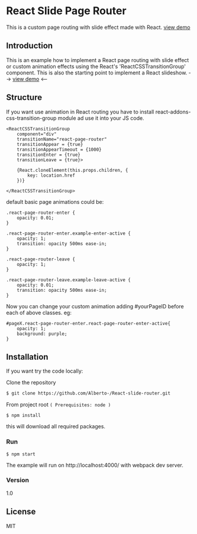 #  React Slide Page Router

This is a custom page routing with slide effect made with React. [view demo]


## Introduction

This is an example how to implement a React page routing with slide effect or custom animation effects using the React's 'ReactCSSTransitionGroup' component.
This is also the starting point to implement a React slideshow.
 --> [view demo] <--

## Structure


If you want use  animation in React routing you have to install react-addons-css-transition-group module ad use it into your JS code.


	<ReactCSSTransitionGroup
		component="div"
		transitionName="react-page-router"
		transitionAppear = {true}
		transitionAppearTimeout = {1000}
		transitionEnter = {true}
		transitionLeave = {true}>

        {React.cloneElement(this.props.children, {
            key: location.href
        })}

	</ReactCSSTransitionGroup>


default basic page animations could be:
```
.react-page-router-enter {
    opacity: 0.01;
}

.react-page-router-enter.example-enter-active {
    opacity: 1;
    transition: opacity 500ms ease-in;
}

.react-page-router-leave {
    opacity: 1;
}

.react-page-router-leave.example-leave-active {
    opacity: 0.01;
    transition: opacity 500ms ease-in;
}
```

Now you can change your custom animation adding #yourPageID before each of above classes.
eg:
```
#pageX.react-page-router-enter.react-page-router-enter-active{
    opacity: 1;
    background: purple;
}
```

## Installation

If you want try the code locally:

Clone the repository

```sh
$ git clone https://github.com/Alberto-/React-slide-router.git
```


From project root `(
Prerequisites: node
)`


```
$ npm install
```
this will download all required packages.


### Run

```
$ npm start
```

The example will run on http://localhost:4000/ with webpack dev server.



### Version
1.0

## License

MIT

[view demo]: <https://albertopiras.github.io/React-slide-router/>
